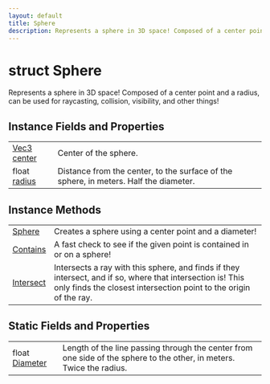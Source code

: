 ```yaml
---
layout: default
title: Sphere
description: Represents a sphere in 3D space! Composed of a center point and a radius, can be used for raycasting, collision, visibility, and other things!
---
```

# struct Sphere

Represents a sphere in 3D space! Composed of a center point
and a radius, can be used for raycasting, collision, visibility, and
other things!


## Instance Fields and Properties

|  |  |
|--|--|
|[Vec3]({{site.url}}/Pages/Reference/Vec3.html) [center]({{site.url}}/Pages/Reference/Sphere/center.html)|Center of the sphere.|
|float [radius]({{site.url}}/Pages/Reference/Sphere/radius.html)|Distance from the center, to the surface of the sphere, in meters. Half the diameter.|


## Instance Methods

|  |  |
|--|--|
|[Sphere]({{site.url}}/Pages/Reference/Sphere/Sphere.html)|Creates a sphere using a center point and a diameter!|
|[Contains]({{site.url}}/Pages/Reference/Sphere/Contains.html)|A fast check to see if the given point is contained in or on a sphere!|
|[Intersect]({{site.url}}/Pages/Reference/Sphere/Intersect.html)|Intersects a ray with this sphere, and finds if they intersect, and if so, where that intersection is! This only finds the closest intersection point to the origin of the ray.|


## Static Fields and Properties

|  |  |
|--|--|
|float [Diameter]({{site.url}}/Pages/Reference/Sphere/Diameter.html)|Length of the line passing through the center from one side of the sphere to the other, in meters. Twice the radius.|


